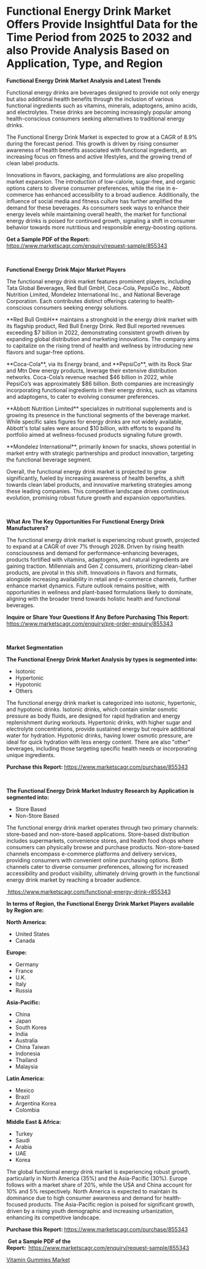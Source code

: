 <p><h1>Functional Energy Drink Market Offers Provide Insightful Data for the Time Period from 2025 to 2032 and also Provide Analysis Based on Application, Type, and Region</h1></p><p><strong>Functional Energy Drink Market Analysis and Latest Trends</strong></p>
<p><p>Functional energy drinks are beverages designed to provide not only energy but also additional health benefits through the inclusion of various functional ingredients such as vitamins, minerals, adaptogens, amino acids, and electrolytes. These drinks are becoming increasingly popular among health-conscious consumers seeking alternatives to traditional energy drinks.</p><p>The Functional Energy Drink Market is expected to grow at a CAGR of 8.9% during the forecast period. This growth is driven by rising consumer awareness of health benefits associated with functional ingredients, an increasing focus on fitness and active lifestyles, and the growing trend of clean label products. </p><p>Innovations in flavors, packaging, and formulations are also propelling market expansion. The introduction of low-calorie, sugar-free, and organic options caters to diverse consumer preferences, while the rise in e-commerce has enhanced accessibility to a broad audience. Additionally, the influence of social media and fitness culture has further amplified the demand for these beverages. As consumers seek ways to enhance their energy levels while maintaining overall health, the market for functional energy drinks is poised for continued growth, signaling a shift in consumer behavior towards more nutritious and responsible energy-boosting options.</p></p>
<p><strong>Get a Sample PDF of the Report:&nbsp;</strong> <a href="https://www.marketscagr.com/enquiry/request-sample/855343?utm_campaign=2566&utm_medium=2&utm_source=Github&utm_content=ia&utm_term=07042025&utm_id=functional-energy-drink">https://www.marketscagr.com/enquiry/request-sample/855343</a></p>
<p>&nbsp;</p>
<p><strong>Functional Energy Drink Major Market Players</strong></p>
<p><p>The functional energy drink market features prominent players, including Tata Global Beverages, Red Bull GmbH, Coca-Cola, PepsiCo Inc., Abbott Nutrition Limited, Mondelez International Inc., and National Beverage Corporation. Each contributes distinct offerings catering to health-conscious consumers seeking energy solutions.</p><p>**Red Bull GmbH** maintains a stronghold in the energy drink market with its flagship product, Red Bull Energy Drink. Red Bull reported revenues exceeding $7 billion in 2022, demonstrating consistent growth driven by expanding global distribution and marketing innovations. The company aims to capitalize on the rising trend of health and wellness by introducing new flavors and sugar-free options.</p><p>**Coca-Cola**, via its Energy brand, and **PepsiCo**, with its Rock Star and Mtn Dew energy products, leverage their extensive distribution networks. Coca-Cola’s revenue reached $46 billion in 2022, while PepsiCo’s was approximately $86 billion. Both companies are increasingly incorporating functional ingredients in their energy drinks, such as vitamins and adaptogens, to cater to evolving consumer preferences.</p><p>**Abbott Nutrition Limited** specializes in nutritional supplements and is growing its presence in the functional segments of the beverage market. While specific sales figures for energy drinks are not widely available, Abbott's total sales were around $10 billion, with efforts to expand its portfolio aimed at wellness-focused products signaling future growth.</p><p>**Mondelez International**, primarily known for snacks, shows potential in market entry with strategic partnerships and product innovation, targeting the functional beverage segment.</p><p>Overall, the functional energy drink market is projected to grow significantly, fueled by increasing awareness of health benefits, a shift towards clean label products, and innovative marketing strategies among these leading companies. This competitive landscape drives continuous evolution, promising robust future growth and expansion opportunities.</p></p>
<p>&nbsp;</p>
<p><strong>What Are The Key Opportunities For Functional Energy Drink Manufacturers?</strong></p>
<p><p>The functional energy drink market is experiencing robust growth, projected to expand at a CAGR of over 7% through 2028. Driven by rising health consciousness and demand for performance-enhancing beverages, products fortified with vitamins, adaptogens, and natural ingredients are gaining traction. Millennials and Gen Z consumers, prioritizing clean-label products, are pivotal in this shift. Innovations in flavors and formats, alongside increasing availability in retail and e-commerce channels, further enhance market dynamics. Future outlook remains positive, with opportunities in wellness and plant-based formulations likely to dominate, aligning with the broader trend towards holistic health and functional beverages.</p></p>
<p><strong>Inquire or Share Your Questions If Any Before Purchasing This Report:</strong> <a href="https://www.marketscagr.com/enquiry/pre-order-enquiry/855343?utm_campaign=2566&utm_medium=2&utm_source=Github&utm_content=ia&utm_term=07042025&utm_id=functional-energy-drink">https://www.marketscagr.com/enquiry/pre-order-enquiry/855343</a></p>
<p>&nbsp;</p>
<p><strong>Market Segmentation</strong></p>
<p><strong>The Functional Energy Drink Market Analysis by types is segmented into:</strong></p>
<p><ul><li>Isotonic</li><li>Hypertonic</li><li>Hypotonic</li><li>Others</li></ul></p>
<p><p>The functional energy drink market is categorized into isotonic, hypertonic, and hypotonic drinks. Isotonic drinks, which contain similar osmotic pressure as body fluids, are designed for rapid hydration and energy replenishment during workouts. Hypertonic drinks, with higher sugar and electrolyte concentrations, provide sustained energy but require additional water for hydration. Hypotonic drinks, having lower osmotic pressure, are ideal for quick hydration with less energy content. There are also "other" beverages, including those targeting specific health needs or incorporating unique ingredients.</p></p>
<p><strong>Purchase this Report:&nbsp;</strong><a href="https://www.marketscagr.com/purchase/855343?utm_campaign=2566&utm_medium=2&utm_source=Github&utm_content=ia&utm_term=07042025&utm_id=functional-energy-drink">https://www.marketscagr.com/purchase/855343</a></p>
<p>&nbsp;</p>
<p><strong>The Functional Energy Drink Market Industry Research by Application is segmented into:</strong></p>
<p><ul><li>Store Based</li><li>Non-Store Based</li></ul></p>
<p><p>The functional energy drink market operates through two primary channels: store-based and non-store-based applications. Store-based distribution includes supermarkets, convenience stores, and health food shops where consumers can physically browse and purchase products. Non-store-based channels encompass e-commerce platforms and delivery services, providing consumers with convenient online purchasing options. Both channels cater to diverse consumer preferences, allowing for increased accessibility and product visibility, ultimately driving growth in the functional energy drink market by reaching a broader audience.</p></p>
<p><a href="https://www.marketscagr.com/functional-energy-drink-r855343?utm_campaign=2566&utm_medium=2&utm_source=Github&utm_content=ia&utm_term=07042025&utm_id=functional-energy-drink">&nbsp;https://www.marketscagr.com/functional-energy-drink-r855343</a></p>
<p><strong>In terms of Region, the Functional Energy Drink Market Players available by Region are:</strong></p>
<p>
    <p> <strong> North America: </strong>
        <ul>
            <li>United States</li>
            <li>Canada</li>
        </ul>
        </p> 
    <p> <strong> Europe: </strong>
        <ul>
            <li>Germany</li>
            <li>France</li>
            <li>U.K.</li>
            <li>Italy</li>
            <li>Russia</li>
        </ul>
        </p> 
    <p> <strong> Asia-Pacific: </strong>
        <ul>
            <li>China</li>
            <li>Japan</li>
            <li>South Korea</li>
            <li>India</li>
            <li>Australia</li>
            <li>China Taiwan</li>
            <li>Indonesia</li>
            <li>Thailand</li>
            <li>Malaysia</li>
        </ul>
        </p> 
    <p> <strong> Latin America: </strong>
        <ul>
            <li>Mexico</li>
            <li>Brazil</li>
            <li>Argentina Korea</li>
            <li>Colombia</li>
        </ul>
        </p> 
    <p> <strong> Middle East & Africa: </strong>
        <ul>
            <li>Turkey</li>
            <li>Saudi</li>
            <li>Arabia</li>
            <li>UAE</li>
            <li>Korea</li>
        </ul>
    </p>
    </p>
<p><p>The global functional energy drink market is experiencing robust growth, particularly in North America (35%) and the Asia-Pacific (30%). Europe follows with a market share of 20%, while the USA and China account for 10% and 5% respectively. North America is expected to maintain its dominance due to high consumer awareness and demand for health-focused products. The Asia-Pacific region is poised for significant growth, driven by a rising youth demographic and increasing urbanization, enhancing its competitive landscape.</p></p>
<p><strong>Purchase this Report: </strong><a href="https://www.marketscagr.com/purchase/855343?utm_campaign=2566&utm_medium=2&utm_source=Github&utm_content=ia&utm_term=07042025&utm_id=functional-energy-drink">https://www.marketscagr.com/purchase/855343</a></p>
<p>&nbsp;<strong>Get a Sample PDF of the Report:&nbsp;&nbsp;</strong><a href="https://www.marketscagr.com/enquiry/request-sample/855343?utm_campaign=2566&utm_medium=2&utm_source=Github&utm_content=ia&utm_term=07042025&utm_id=functional-energy-drink">https://www.marketscagr.com/enquiry/request-sample/855343</a></p>
<p><strong></strong></p>
<p><p><a href="https://github.com/curinbucan9/Market-Research-Report-List-1/blob/main/vitamin-gummies-market.md?utm_campaign=2566&utm_medium=2&utm_source=Github&utm_content=ia&utm_term=07042025&utm_id=functional-energy-drink">Vitamin Gummies Market</a></p></p>